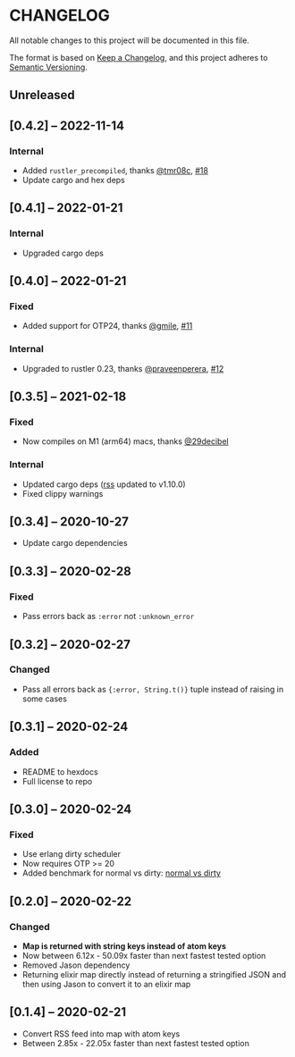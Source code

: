 # CHANGELOG

All notable changes to this project will be documented in this file.

The format is based on [Keep a Changelog](https://keepachangelog.com/en/1.0.0/),
and this project adheres to [Semantic Versioning](https://semver.org/spec/v2.0.0.html).

## Unreleased

## [0.4.2] – 2022-11-14

### Internal

- Added `rustler_precompiled`, thanks [@tmr08c](https://github.com/tmr08c), [#18](https://github.com/avencera/fast_rss/pull/18)
- Update cargo and hex deps

## [0.4.1] – 2022-01-21

### Internal

- Upgraded cargo deps

## [0.4.0] – 2022-01-21

### Fixed

- Added support for OTP24, thanks [@gmile](https://github.com/gmile), [#11](https://github.com/avencera/fast_rss/pull/11)

### Internal

- Upgraded to rustler 0.23, thanks [@praveenperera](https://github.com/praveenperera), [#12](https://github.com/avencera/fast_rss/pull/12)

## [0.3.5] – 2021-02-18

### Fixed

- Now compiles on M1 (arm64) macs, thanks [@29decibel](https://github.com/29decibel)

### Internal

- Updated cargo deps ([rss](https://crates.io/crates/rss) updated to v1.10.0)
- Fixed clippy warnings

## [0.3.4] – 2020-10-27

- Update cargo dependencies

## [0.3.3] – 2020-02-28

### Fixed

- Pass errors back as `:error` not `:unknown_error`

## [0.3.2] – 2020-02-27

### Changed

- Pass all errors back as `{:error, String.t()}` tuple instead of raising in some cases

## [0.3.1] – 2020-02-24

### Added

- README to hexdocs
- Full license to repo

## [0.3.0] – 2020-02-24

### Fixed

- Use erlang dirty scheduler
- Now requires OTP >= 20
- Added benchmark for normal vs dirty: [normal vs dirty](bench/output/dirty_vs_normal.md)

## [0.2.0] – 2020-02-22

### Changed

- **Map is returned with string keys instead of atom keys**
- Now between 6.12x - 50.09x faster than next fastest tested option
- Removed Jason dependency
- Returning elixir map directly instead of returning a stringified JSON and then using Jason to convert it to an elixir map

## [0.1.4] – 2020-02-21

- Convert RSS feed into map with atom keys
- Between 2.85x - 22.05x faster than next fastest tested option
